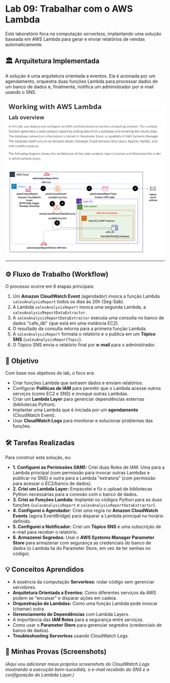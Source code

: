 # Lab 09: Trabalhar com o AWS Lambda

Este laboratório foca na computação *serverless*, implantando uma solução baseada em AWS Lambda para gerar e enviar relatórios de vendas automaticamente.

## 🏛️ Arquitetura Implementada

A solução é uma arquitetura orientada a eventos. Ela é acionada por um agendamento, orquestra duas funções Lambda para processar dados de um banco de dados e, finalmente, notifica um administrador por e-mail usando o SNS.

![Diagrama da Arquitetura Serverless](./arquitetura-serverless-lambda.png)

---

## ⚙️ Fluxo de Trabalho (Workflow)

O processo ocorre em 6 etapas principais:
1.  Um **Amazon CloudWatch Event** (agendador) invoca a função Lambda `salesAnalysisReport` todos os dias às 20h (Seg-Sáb).
2.  A Lambda `salesAnalysisReport` invoca uma segunda Lambda, a `salesAnalysisReportDataExtractor`.
3.  A `salesAnalysisReportDataExtractor` executa uma consulta no banco de dados "cafe_db" (que está em uma instância EC2).
4.  O resultado da consulta retorna para a primeira função Lambda.
5.  A `salesAnalysisReport` formata o relatório e o publica em um **Tópico SNS** (`salesAnalysisReportTopic`).
6.  O Tópico SNS envia o relatório final por **e-mail** para o administrador.

## 🎯 Objetivo
Com base nos objetivos do lab, o foco era:
* Criar funções Lambda que extraem dados e enviam relatórios.
* Configurar **Políticas de IAM** para permitir que o Lambda acesse outros serviços (como EC2 e SNS) e invoque outras Lambdas.
* Criar um **Lambda Layer** para gerenciar dependências externas (bibliotecas Python).
* Implantar uma Lambda que é iniciada por um **agendamento** (CloudWatch Event).
* Usar **CloudWatch Logs** para monitorar e solucionar problemas das funções.

## 🛠️ Tarefas Realizadas

Para construir esta solução, eu:

* **1. Configurei as Permissões (IAM):** Criei duas Roles de IAM. Uma para a Lambda principal (com permissão para invocar outras Lambdas e publicar no SNS) e outra para a Lambda "extratora" (com permissão para acessar o EC2/banco de dados).
* **2. Criei um Lambda Layer:** Empacotei e fiz o upload de bibliotecas Python necessárias para a conexão com o banco de dados.
* **3. Criei as Funções Lambda:** Implantei os códigos Python para as duas funções (`salesAnalysisReport` e `salesAnalysisReportDataExtractor`).
* **4. Configurei o Agendador:** Criei uma regra no **Amazon CloudWatch Events** (agora EventBridge) para disparar a Lambda principal no horário definido.
* **5. Configurei o Notificador:** Criei um **Tópico SNS** e uma subscrição de e-mail para receber o relatório.
* **6. Armazenei Segredos:** Usei o **AWS Systems Manager Parameter Store** para armazenar com segurança as credenciais do banco de dados (o Lambda lia do Parameter Store, em vez de ter senhas no código).

## 💡 Conceitos Aprendidos
-   A essência da computação **Serverless**: rodar código sem gerenciar servidores.
-   **Arquitetura Orientada a Eventos:** Como diferentes serviços da AWS podem se "encaixar" e disparar ações em cadeia.
-   **Orquestração de Lambdas:** Como uma função Lambda pode invocar (chamar) outra.
-   **Gerenciamento de Dependências** com Lambda Layers.
-   A importância das **IAM Roles** para a segurança entre serviços.
-   Como usar o **Parameter Store** para gerenciar segredos (credenciais de banco de dados).
-   **Troubleshooting Serverless** usando CloudWatch Logs.

## 📸 Minhas Provas (Screenshots)

*(Aqui vou adicionar meus próprios screenshots do CloudWatch Logs mostrando a execução bem-sucedida, o e-mail recebido do SNS e a configuração do Lambda Layer.)*

